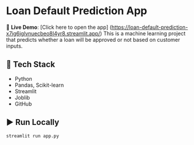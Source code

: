 # Loan Default Prediction App
🔗 **Live Demo**: [Click here to open the app] (https://loan-default-prediction-x7ig6jglvnuecbeo8l4yr8.streamlit.app/)
This is a machine learning project that predicts whether a loan will be approved or not based on customer inputs.

## 🔧 Tech Stack
- Python
- Pandas, Scikit-learn
- Streamlit
- Joblib
- GitHub

## ▶️ Run Locally
```bash
streamlit run app.py
